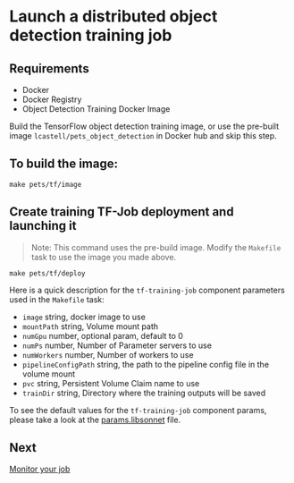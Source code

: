 # Launch a distributed object detection training job
## Requirements

 - Docker
 - Docker Registry
 - Object Detection Training Docker Image

Build the TensorFlow object detection training image, or use the pre-built image `lcastell/pets_object_detection` in Docker hub and skip this step.

## To build the image:

```
make pets/tf/image
```

## Create  training TF-Job deployment and launching it

> Note: This command uses the pre-build image. Modify the `Makefile` task to use the image you made above.

```
make pets/tf/deploy
```

Here is a quick description for the `tf-training-job` component parameters used in the `Makefile` task:

- `image` string, docker image to use
- `mountPath` string, Volume mount path
- `numGpu` number, optional param, default to 0
- `numPs` number, Number of Parameter servers to use
- `numWorkers` number, Number of workers to use
- `pipelineConfigPath` string, the path to the pipeline config file in the volume mount
- `pvc` string, Persistent Volume Claim name to use
- `trainDir` string, Directory where the training outputs will be saved

To see the default values for the `tf-training-job` component params, please take a look at the [params.libsonnet](./ks-app/components/params.libsonnet) file.

## Next
[Monitor your job](monitor_job.md)
